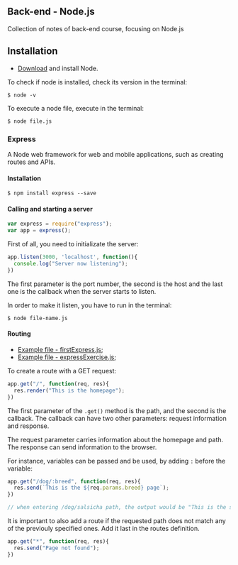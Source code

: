 ## Back-end - Node.js
Collection of notes of back-end course, focusing on Node.js

## Installation
- [Download](https://nodejs.org/en/) and install Node.

To check if node is installed, check its version in the terminal:
```
$ node -v
```

To execute a node file, execute in the terminal:
```
$ node file.js
```

### Express
A Node web framework for web and mobile applications, such as creating routes and APIs.

#### Installation
```
$ npm install express --save
```

#### Calling and starting a server
```javascript
var express = require("express");
var app = express();
```

First of all, you need to initializate the server:

```javascript
app.listen(3000, 'localhost', function(){
  console.log("Server now listening");
})
```
The first parameter is the port number, the second is the host and the last one is the callback when the server starts to listen.

In order to make it listen, you have to run in the terminal:
```
$ node file-name.js
```

#### Routing

- [Example file - firstExpress.js](/03-express/firstExpress.js);
- [Example file - expressExercise.js](/03-express/firstExpress.js);

To create a route with a GET request:
```javascript
app.get("/", function(req, res){
  res.render("This is the homepage");
})
```
The first parameter of the `.get()` method is the path, and the second is the callback. The callback can have two other parameters: request information and response.

The request parameter carries information about the homepage and path. The response can send information to the browser.

For instance, variables can be passed and be used, by adding `:` before the variable:

```javascript
app.get("/dog/:breed", function(req, res){
  res.send(`This is the ${req.params.breed} page`);
})

// when entering /dog/salsicha path, the output would be "This is the salsicha page"
```

It is important to also add a route if the requested path does not match any of the previouly specified ones. Add it last in the routes definition.
```javascript
app.get("*", function(req, res){
  res.send("Page not found");
})
```
